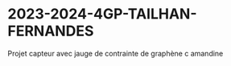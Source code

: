 # 2023-2024-4GP-TAILHAN-FERNANDES
Projet capteur avec jauge de contrainte de graphène
c  
 a m a n d i n e  
 